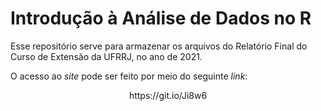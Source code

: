 # Introdução à Análise de Dados no R 

Esse repositório serve para armazenar os arquivos do Relatório Final do Curso de Extensão da UFRRJ, no ano de 2021.

O acesso ao *site* pode ser feito por meio do seguinte *link*:

<p align='center'>
  https://git.io/Ji8w6
</p>

